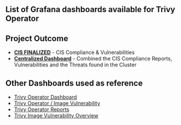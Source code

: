 ## **List of Grafana dashboards available for Trivy Operator**

## Project Outcome
- [**CIS FINALIZED**](CIS%20FINALIZED-1685724636650.json) - CIS Compliance & Vulnerabilities
- [**Centralized Dashboard**](Centralized%20dashboard-1685724618742.json) - Combined the CIS Compliance Reports, Vulnerabilities and the Threats found in the Cluster

## Other Dashboards used as reference

- [Trivy Operator Dashboard](https://grafana.com/grafana/dashboards/17813-trivy-operator-dashboard/)
- [Trivy Operator / Image Vulnerability](https://grafana.com/grafana/dashboards/17214-trivy-operator-image-vulnerability/)
- [Trivy Operator Reports](https://grafana.com/grafana/dashboards/16652-trivy-operator-reports/)
- [Trivy Image Vulnerability Overview](https://grafana.com/grafana/dashboards/16742-trivy-image-vulnerability-overview/)
 